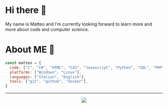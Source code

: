 # Hi there 👋
My name is Matteo and I'm currently looking forward to learn more and more about code and computer science.

# About ME 💬
```javascript
const matteo = {
  code: ["C", "C#", "HTML", "CSS", "Javascript", "Python", "SQL", "PHP"],
  platforms: ["Windows", "Linux"],
  languages: ["Italian", "English"],
  tools: ["git", "github", "docker"],
}
```

<hr>
<p align="center" >  
  <a href="https://github.com/matteofuso"> 
    <img  src="https://github-readme-stats.vercel.app/api?username=matteofuso&&show_icons=true&theme=radical"/>
  </a>
</p>

